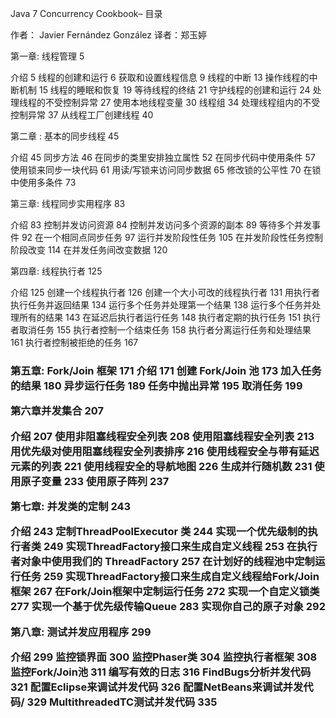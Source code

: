﻿Java 7 Concurrency Cookbook– 目录

作者： Javier Fernández González     译者：郑玉婷

第一章: 线程管理 5

介绍 5
线程的创建和运行 6
获取和设置线程信息 9
线程的中断 13
操作线程的中断机制 15
线程的睡眠和恢复 19
等待线程的终结 21
守护线程的创建和运行 24
处理线程的不受控制异常 27
使用本地线程变量 30
线程组 34
处理线程组内的不受控制异常 37
从线程工厂创建线程 40

第二章 : 基本的同步线程 45

介绍 45
同步方法 46
在同步的类里安排独立属性 52
在同步代码中使用条件 57
使用锁来同步一块代码 61
用读/写锁来访问同步数据 65
修改锁的公平性 70
在锁中使用多条件 73

第三章: 线程同步实用程序 83

介绍 83
控制并发访问资源 84
控制并发访问多个资源的副本 89
等待多个并发事件 92
在一个相同点同步任务 97
运行并发阶段性任务 105
在并发阶段性任务控制阶段改变 114
在并发任务间改变数据 120

第四章: 线程执行者 125

介绍 125
创建一个线程执行者 126
创建一个大小可改的线程执行者 131
用执行者执行任务并返回结果 134
运行多个任务并处理第一个结果 138
运行多个任务并处理所有的结果 143
在延迟后执行者运行任务 148
执行者定期的执行任务 151
执行者取消任务 155
执行者控制一个结束任务 158
执行者分离运行任务和处理结果 161
执行者控制被拒绝的任务 167
<h3>第五章: Fork/Join 框架 171
介绍 171
创建 Fork/Join 池 173
加入任务的结果 180
异步运行任务 189
任务中抛出异常 195
取消任务 199

第六章并发集合 207

介绍 207
使用非阻塞线程安全列表 208
使用阻塞线程安全列表 213
用优先级对使用阻塞线程安全列表排序 216
使用线程安全与带有延迟元素的列表 221
使用线程安全的导航地图 226
生成并行随机数 231
使用原子变量 233
使用原子阵列 237

第七章: 并发类的定制 243

介绍 243
定制ThreadPoolExecutor 类 244
实现一个优先级制的执行者类 249
实现ThreadFactory接口来生成自定义线程 253
在执行者对象中使用我们的 ThreadFactory 257
在计划好的线程池中定制运行任务 259
实现ThreadFactory接口来生成自定义线程给Fork/Join框架 267
在Fork/Join框架中定制运行任务 272
实现一个自定义锁类 277
实现一个基于优先级传输Queue 283
实现你自己的原子对象 292

第八章: 测试并发应用程序 299

介绍 299
监控锁界面 300
监控Phaser类 304
监控执行者框架 308
监控Fork/Join池 311
编写有效的日志 316
FindBugs分析并发代码 321
配置Eclipse来调试并发代码 326
配置NetBeans来调试并发代码/ 329
MultithreadedTC测试并发代码 335